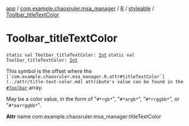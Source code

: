 [app](../../../index.md) / [com.example.chaosruler.msa_manager](../../index.md) / [R](../index.md) / [styleable](index.md) / [Toolbar_titleTextColor](.)

# Toolbar_titleTextColor

`static val Toolbar_titleTextColor: `[`Int`](https://kotlinlang.org/api/latest/jvm/stdlib/kotlin/-int/index.html)
`static val Toolbar_titleTextColor: `[`Int`](https://kotlinlang.org/api/latest/jvm/stdlib/kotlin/-int/index.html)

This symbol is the offset where the ``[`com.example.chaosruler.msa_manager.R.attr#titleTextColor`](../attr/title-text-color.md) attribute's value can be found in the ``[`#Toolbar`](-toolbar.md) array.

May be a color value, in the form of "`#*rgb*`", "`#*argb*`", "`#*rrggbb*`", or "`#*aarrggbb*`".

**Attr**
name com.example.chaosruler.msa_manager:titleTextColor

